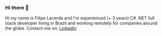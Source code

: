 ### Hi there 👋
Hi my name is Filipe Lacerda and I'm experienced (+ 3 years) C# .NET full stack developer living in Brazil and working remotely for companies around the globe. Contact-me on: [LinkedIn](https://www.linkedin.com/in/filipe-lacerda-0bb59794/)
<!--
**lacerdafilipe/lacerdafilipe** is a ✨ _special_ ✨ repository because its `README.md` (this file) appears on your GitHub profile.

Here are some ideas to get you started:

- 🔭 I’m currently working on ...
- 🌱 I’m currently learning ...
- 👯 I’m looking to collaborate on ...
- 🤔 I’m looking for help with ...
- 💬 Ask me about ...
- 📫 How to reach me: ...
- 😄 Pronouns: ...
- ⚡ Fun fact: ...
-->
